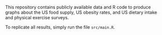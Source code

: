 This repository contains publicly available data and R code to produce graphs about the US food supply, US obesity rates, and US dietary intake and physical exercise surveys.

To replicate all results, simply run the file `src/main.R`.